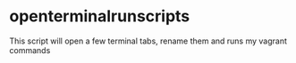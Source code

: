 # openterminalrunscripts
This script will open a few terminal tabs, rename them and runs my vagrant commands
